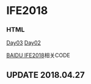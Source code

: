 # IFE2018

### HTML
[Day03](https://loveloki.github.io/IFE2018/HTML/Day03)
[Day02](https://loveloki.github.io/IFE2018/HTML/Day2)

[BAIDU IFE2018](http://ife.baidu.com/)相关CODE
## UPDATE 2018.04.27